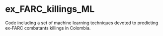 # ex_FARC_killings_ML
Code including a set of machine learning techniques devoted to predicting ex-FARC combatants killings in Colombia.

